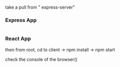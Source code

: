 take a pull from " express-server"

### Express App
```cd to server -> run : npm install -> run : npm run nodemon
```

### React App
then from root, cd to client -> npm install -> npm start

check the console of the browser()